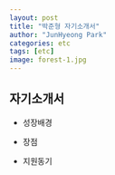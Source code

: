 ```yaml
---
layout: post
title: "박준형 자기소개서"
author: "JunHyeong Park"
categories: etc
tags: [etc]
image: forest-1.jpg
---
```


## 자기소개서

* 성장배경

* 장점

* 지원동기



